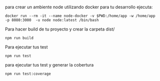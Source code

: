 para crear un ambiente node utilizando docker para tu desarrollo ejecuta:

    docker run --rm -it --name node-docker -v $PWD:/home/app -w /home/app -p 8080:3000  -u node node:latest /bin/bash

Para hacer build de tu proyecto y crear la carpeta dist/

    npm run build

Para ejecutar tus test

    npm run test

para ejecutar tus test y generar la cobertura

    npm run test:coverage

